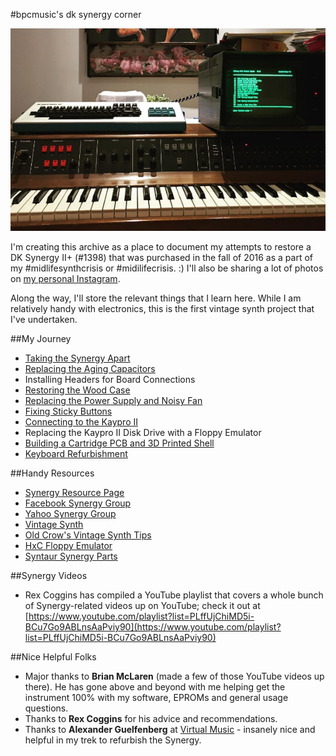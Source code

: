 #bpcmusic's dk synergy corner

![My Synergy](mysynergy.png)

I'm creating this archive as a place to document my attempts to restore a DK Synergy II+ (#1398) that was purchased in the fall of 2016 as a part of my #midlifesynthcrisis or #midilifecrisis. :) I'll also be sharing a lot of photos on [my personal Instagram](http://instagram.com/bpcmusic).

Along the way, I'll store the relevant things that I learn here. While I am relatively handy with electronics, this is the first vintage synth project that I've undertaken. 

##My Journey

* [Taking the Synergy Apart](teardown.md)
* [Replacing the Aging Capacitors](capacitors.md)
* Installing Headers for Board Connections
* [Restoring the Wood Case](case.md)
* [Replacing the Power Supply and Noisy Fan](powersupply.md)
* [Fixing Sticky Buttons](stickybuttons.md)
* [Connecting to the Kaypro II](kaypro.md)
* Replacing the Kaypro II Disk Drive with a Floppy Emulator
* [Building a Cartridge PCB and 3D Printed Shell](cartridge.md)
* [Keyboard Refurbishment](keyboard.md)


##Handy Resources

* [Synergy Resource Page](http://users.ece.gatech.edu/lanterma/synergy/)
* [Facebook Synergy Group](https://www.facebook.com/groups/synergysynth/)
* [Yahoo Synergy Group](https://groups.yahoo.com/neo/groups/synergy-synth/info)
* [Vintage Synth](http://www.vintagesynth.com/misc/synergy.php)
* [Old Crow's Vintage Synth Tips](http://www.oldcrows.net/~oldcrow/synth/tips.txt)
* [HxC Floppy Emulator](http://hxc2001.free.fr/floppy_drive_emulator/)
* [Syntaur Synergy Parts](https://syntaur.com/synergy.html)

##Synergy Videos

* Rex Coggins has compiled a YouTube playlist that covers a whole bunch of Synergy-related videos up on YouTube; check it out at [https://www.youtube.com/playlist?list=PLffUjChiMD5i-BCu7Go9ABLnsAaPviy90](https://www.youtube.com/playlist?list=PLffUjChiMD5i-BCu7Go9ABLnsAaPviy90) 

##Nice Helpful Folks

* Major thanks to **Brian McLaren** (made a few of those YouTube videos up there). He has gone above and beyond with me helping get the instrument 100% with my software, EPROMs and general usage questions.
* Thanks to **Rex Coggins** for his advice and recommendations.
* Thanks to **Alexander Guelfenberg** at [Virtual Music](http://virtual-music.at/webseiten_e/zubehoer/dk.htm) - insanely nice and helpful in my trek to refurbish the Synergy.